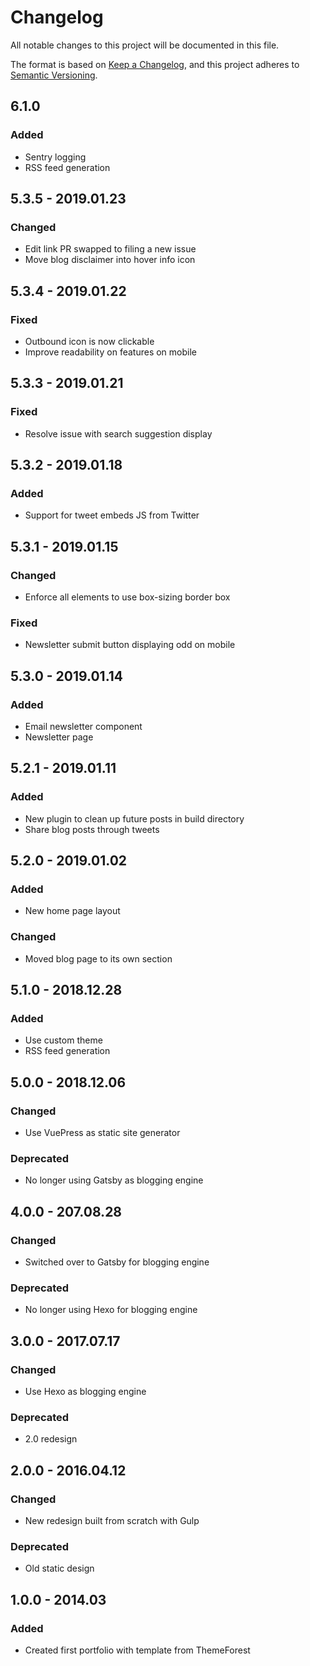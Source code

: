 # Changelog

All notable changes to this project will be documented in this file.

The format is based on [Keep a Changelog](https://keepachangelog.com/en/1.0.0/),
and this project adheres to [Semantic Versioning](https://semver.org/spec/v2.0.0.html).

## 6.1.0

### Added

- Sentry logging
- RSS feed generation

## 5.3.5 - 2019.01.23

### Changed

- Edit link PR swapped to filing a new issue
- Move blog disclaimer into hover info icon

## 5.3.4 - 2019.01.22

### Fixed

- Outbound icon is now clickable
- Improve readability on features on mobile

## 5.3.3 - 2019.01.21

### Fixed

- Resolve issue with search suggestion display

## 5.3.2 - 2019.01.18

### Added

- Support for tweet embeds JS from Twitter

## 5.3.1 - 2019.01.15

### Changed

- Enforce all elements to use box-sizing border box

### Fixed

- Newsletter submit button displaying odd on mobile

## 5.3.0 - 2019.01.14

### Added

- Email newsletter component
- Newsletter page

## 5.2.1 - 2019.01.11

### Added

- New plugin to clean up future posts in build directory
- Share blog posts through tweets

## 5.2.0 - 2019.01.02

### Added

- New home page layout

### Changed

- Moved blog page to its own section

## 5.1.0 - 2018.12.28

### Added

- Use custom theme
- RSS feed generation

## 5.0.0 - 2018.12.06

### Changed

- Use VuePress as static site generator

### Deprecated

- No longer using Gatsby as blogging engine

## 4.0.0 - 207.08.28

### Changed

- Switched over to Gatsby for blogging engine

### Deprecated

- No longer using Hexo for blogging engine

## 3.0.0 - 2017.07.17

### Changed

- Use Hexo as blogging engine

### Deprecated

- 2.0 redesign

## 2.0.0 - 2016.04.12

### Changed

- New redesign built from scratch with Gulp

### Deprecated

- Old static design

## 1.0.0 - 2014.03

### Added

- Created first portfolio with template from ThemeForest
